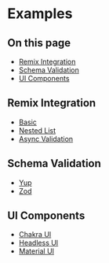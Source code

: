 # Examples

<!-- aside -->

## On this page

- [Remix Integration](#remix-integration)
- [Schema Validation](#schema-validation)
- [UI Components](#ui-components)

<!-- /aside -->

## Remix Integration

- [Basic](/examples/remix)
- [Nested List](/examples/remix-nested-list)
- [Async Validation](/examples/remix-async-validation)

## Schema Validation

- [Yup](/examples/yup)
- [Zod](/examples/zod)

## UI Components

- [Chakra UI](/examples/chakra-ui)
- [Headless UI](/examples/headless-ui)
- [Material UI](/examples/material-ui)

